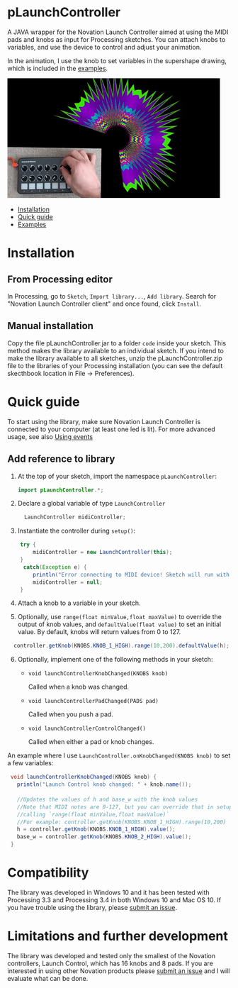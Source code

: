 # pLaunchController
A JAVA wrapper for the Novation Launch Controller aimed at using the MIDI pads and knobs as input for Processing sketches.
You can attach knobs to variables, and use the device to control and adjust your animation.

In the animation, I use the knob to set variables in the supershape drawing, which is included in the [examples](examples/examples/SuperShape2D/SuperShape2D.pde).

![](pLaunchController.gif)

* [Installation](#installation)
* [Quick guide](#quick-guide)
* [Examples](#examples)


 
# Installation
## From Processing editor
In Processing, go to `Sketch`, `Import library...`, `Add library`. Search for "Novation Launch Controller client" and once found, click `Install`.
## Manual installation
Copy the file pLaunchController.jar to a folder `code` inside your sketch. This method makes the library available to an individual sketch.
If you intend to make the library available to all sketches, unzip the pLaunchController.zip file to the libraries of your Processing installation (you can see the default skecthbook location in File -> Preferences).

# Quick guide
To start using the library, make sure Novation Launch Controller is connected to your computer (at least one led is lit).
For more advanced usage, see also [Using events](using-events.md)
## Add reference to library
  1. At the top of your sketch, import the namespace `pLaunchController`:
      ```JAVA
      import pLaunchController.*;
      ```
   
   2. Declare a global variable of type `LaunchController`
        ```JAVA
          LaunchController midiController;
        ```
   3. Instantiate the controller during `setup()`:
   
  ```JAVA
      try {
          midiController = new LaunchController(this);
      }
       catch(Exception e) {
          println("Error connecting to MIDI device! Sketch will run with UI controllers. values.");
          midiController = null;
      }
  ```
  
  4. Attach a knob to a variable in your sketch.
  
  
  5. Optionally, use `range(float minValue,float maxValue)` to override the output of knob values, and `defaultValue(float value)` to set an initial value. By default, knobs will return values from 0 to 127.
    
  ```JAVA
    controller.getKnob(KNOBS.KNOB_1_HIGH).range(10,200).defaultValue(h);
  ``` 
  
  6. Optionally, implement one of the following methods in your sketch:
  
     * `void launchControllerKnobChanged(KNOBS knob)`
     
        Called when a knob was changed.
     * `void launchControllerPadChanged(PADS pad)`
     
        Called when you push a pad.
     * `void launchControllerControlChanged()`
     
        Called when either a pad or knob changes.
  
  An example where I use `LaunchController.onKnobChanged(KNOBS knob)` to set a few variables:
   ```JAVA
    void launchControllerKnobChanged(KNOBS knob) {
      println("Launch Control knob changed: " + knob.name());

      //Updates the values of h and base_w with the knob values
      //Note that MIDI notes are 0-127, but you can override that in setup() by
      //calling `range(float minValue,float maxValue)`
      //For example: controller.getKnob(KNOBS.KNOB_1_HIGH).range(10,200)
      h = controller.getKnob(KNOBS.KNOB_1_HIGH).value();
      base_w = controller.getKnob(KNOBS.KNOB_2_HIGH).value();
    }   
   ```

# Compatibility
The library was developed in Windows 10 and it has been tested with Processing 3.3 
and Processing 3.4 in both Windows 10 and Mac OS 10. If you have trouble using the 
library, please [submit an issue](https://github.com/haschdl/pLaunchController/issues/new). 

# Limitations and further development
The library was developed and tested only the smallest of the Novation controllers, 
Launch Control, which has 16 knobs and 8 pads. If you are interested in using other Novation products please 
[submit an issue](https://github.com/haschdl/pLaunchController/issues/new) and I will
evaluate what can be done. 
                                                                              
